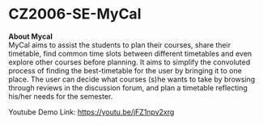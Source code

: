 # CZ2006-SE-MyCal

<b>About Mycal</b><br/>
MyCal aims to assist the students to plan their courses, share their timetable, find common time slots between different timetables and even explore other courses before planning. It aims to simplify the convoluted process of finding the best-timetable for the user by bringing it to one place. The user can decide what courses (s)he wants to take by browsing through reviews in the discussion forum, and plan a timetable reflecting his/her needs for the semester.

Youtube Demo Link: https://youtu.be/jFZ1npv2xrg

